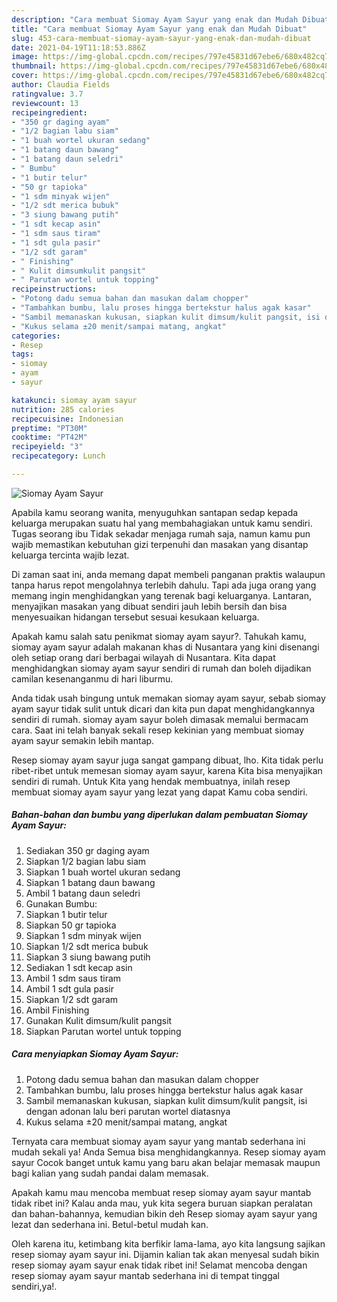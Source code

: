 ```yaml
---
description: "Cara membuat Siomay Ayam Sayur yang enak dan Mudah Dibuat"
title: "Cara membuat Siomay Ayam Sayur yang enak dan Mudah Dibuat"
slug: 453-cara-membuat-siomay-ayam-sayur-yang-enak-dan-mudah-dibuat
date: 2021-04-19T11:18:53.886Z
image: https://img-global.cpcdn.com/recipes/797e45831d67ebe6/680x482cq70/siomay-ayam-sayur-foto-resep-utama.jpg
thumbnail: https://img-global.cpcdn.com/recipes/797e45831d67ebe6/680x482cq70/siomay-ayam-sayur-foto-resep-utama.jpg
cover: https://img-global.cpcdn.com/recipes/797e45831d67ebe6/680x482cq70/siomay-ayam-sayur-foto-resep-utama.jpg
author: Claudia Fields
ratingvalue: 3.7
reviewcount: 13
recipeingredient:
- "350 gr daging ayam"
- "1/2 bagian labu siam"
- "1 buah wortel ukuran sedang"
- "1 batang daun bawang"
- "1 batang daun seledri"
- " Bumbu"
- "1 butir telur"
- "50 gr tapioka"
- "1 sdm minyak wijen"
- "1/2 sdt merica bubuk"
- "3 siung bawang putih"
- "1 sdt kecap asin"
- "1 sdm saus tiram"
- "1 sdt gula pasir"
- "1/2 sdt garam"
- " Finishing"
- " Kulit dimsumkulit pangsit"
- " Parutan wortel untuk topping"
recipeinstructions:
- "Potong dadu semua bahan dan masukan dalam chopper"
- "Tambahkan bumbu, lalu proses hingga bertekstur halus agak kasar"
- "Sambil memanaskan kukusan, siapkan kulit dimsum/kulit pangsit, isi dengan adonan lalu beri parutan wortel diatasnya"
- "Kukus selama ±20 menit/sampai matang, angkat"
categories:
- Resep
tags:
- siomay
- ayam
- sayur

katakunci: siomay ayam sayur 
nutrition: 285 calories
recipecuisine: Indonesian
preptime: "PT30M"
cooktime: "PT42M"
recipeyield: "3"
recipecategory: Lunch

---
```



![Siomay Ayam Sayur](https://img-global.cpcdn.com/recipes/797e45831d67ebe6/680x482cq70/siomay-ayam-sayur-foto-resep-utama.jpg)

Apabila kamu seorang wanita, menyuguhkan santapan sedap kepada keluarga merupakan suatu hal yang membahagiakan untuk kamu sendiri. Tugas seorang ibu Tidak sekadar menjaga rumah saja, namun kamu pun wajib memastikan kebutuhan gizi terpenuhi dan masakan yang disantap keluarga tercinta wajib lezat.

Di zaman  saat ini, anda memang dapat membeli panganan praktis walaupun tanpa harus repot mengolahnya terlebih dahulu. Tapi ada juga orang yang memang ingin menghidangkan yang terenak bagi keluarganya. Lantaran, menyajikan masakan yang dibuat sendiri jauh lebih bersih dan bisa menyesuaikan hidangan tersebut sesuai kesukaan keluarga. 



Apakah kamu salah satu penikmat siomay ayam sayur?. Tahukah kamu, siomay ayam sayur adalah makanan khas di Nusantara yang kini disenangi oleh setiap orang dari berbagai wilayah di Nusantara. Kita dapat menghidangkan siomay ayam sayur sendiri di rumah dan boleh dijadikan camilan kesenanganmu di hari liburmu.

Anda tidak usah bingung untuk memakan siomay ayam sayur, sebab siomay ayam sayur tidak sulit untuk dicari dan kita pun dapat menghidangkannya sendiri di rumah. siomay ayam sayur boleh dimasak memalui bermacam cara. Saat ini telah banyak sekali resep kekinian yang membuat siomay ayam sayur semakin lebih mantap.

Resep siomay ayam sayur juga sangat gampang dibuat, lho. Kita tidak perlu ribet-ribet untuk memesan siomay ayam sayur, karena Kita bisa menyajikan sendiri di rumah. Untuk Kita yang hendak membuatnya, inilah resep membuat siomay ayam sayur yang lezat yang dapat Kamu coba sendiri.

<!--inarticleads1-->

##### Bahan-bahan dan bumbu yang diperlukan dalam pembuatan Siomay Ayam Sayur:

1. Sediakan 350 gr daging ayam
1. Siapkan 1/2 bagian labu siam
1. Siapkan 1 buah wortel ukuran sedang
1. Siapkan 1 batang daun bawang
1. Ambil 1 batang daun seledri
1. Gunakan  Bumbu:
1. Siapkan 1 butir telur
1. Siapkan 50 gr tapioka
1. Siapkan 1 sdm minyak wijen
1. Siapkan 1/2 sdt merica bubuk
1. Siapkan 3 siung bawang putih
1. Sediakan 1 sdt kecap asin
1. Ambil 1 sdm saus tiram
1. Ambil 1 sdt gula pasir
1. Siapkan 1/2 sdt garam
1. Ambil  Finishing
1. Gunakan  Kulit dimsum/kulit pangsit
1. Siapkan  Parutan wortel untuk topping




<!--inarticleads2-->

##### Cara menyiapkan Siomay Ayam Sayur:

1. Potong dadu semua bahan dan masukan dalam chopper
1. Tambahkan bumbu, lalu proses hingga bertekstur halus agak kasar
1. Sambil memanaskan kukusan, siapkan kulit dimsum/kulit pangsit, isi dengan adonan lalu beri parutan wortel diatasnya
1. Kukus selama ±20 menit/sampai matang, angkat




Ternyata cara membuat siomay ayam sayur yang mantab sederhana ini mudah sekali ya! Anda Semua bisa menghidangkannya. Resep siomay ayam sayur Cocok banget untuk kamu yang baru akan belajar memasak maupun bagi kalian yang sudah pandai dalam memasak.

Apakah kamu mau mencoba membuat resep siomay ayam sayur mantab tidak ribet ini? Kalau anda mau, yuk kita segera buruan siapkan peralatan dan bahan-bahannya, kemudian bikin deh Resep siomay ayam sayur yang lezat dan sederhana ini. Betul-betul mudah kan. 

Oleh karena itu, ketimbang kita berfikir lama-lama, ayo kita langsung sajikan resep siomay ayam sayur ini. Dijamin kalian tak akan menyesal sudah bikin resep siomay ayam sayur enak tidak ribet ini! Selamat mencoba dengan resep siomay ayam sayur mantab sederhana ini di tempat tinggal sendiri,ya!.

